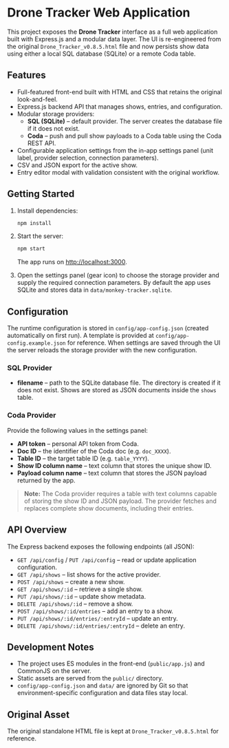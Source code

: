 # Drone Tracker Web Application

This project exposes the **Drone Tracker** interface as a full web application built with Express.js and a modular data layer. The UI is re-engineered from the original `Drone_Tracker_v0.8.5.html` file and now persists show data using either a local SQL database (SQLite) or a remote Coda table.

## Features

- Full-featured front-end built with HTML and CSS that retains the original look-and-feel.
- Express.js backend API that manages shows, entries, and configuration.
- Modular storage providers:
  - **SQL (SQLite)** – default provider. The server creates the database file if it does not exist.
  - **Coda** – push and pull show payloads to a Coda table using the Coda REST API.
- Configurable application settings from the in-app settings panel (unit label, provider selection, connection parameters).
- CSV and JSON export for the active show.
- Entry editor modal with validation consistent with the original workflow.

## Getting Started

1. Install dependencies:

   ```bash
   npm install
   ```

2. Start the server:

   ```bash
   npm start
   ```

   The app runs on [http://localhost:3000](http://localhost:3000).

3. Open the settings panel (gear icon) to choose the storage provider and supply the required connection parameters. By default the app uses SQLite and stores data in `data/monkey-tracker.sqlite`.

## Configuration

The runtime configuration is stored in `config/app-config.json` (created automatically on first run). A template is provided at `config/app-config.example.json` for reference. When settings are saved through the UI the server reloads the storage provider with the new configuration.

### SQL Provider

- **filename** – path to the SQLite database file. The directory is created if it does not exist. Shows are stored as JSON documents inside the `shows` table.

### Coda Provider

Provide the following values in the settings panel:

- **API token** – personal API token from Coda.
- **Doc ID** – the identifier of the Coda doc (e.g. `doc_XXXX`).
- **Table ID** – the target table ID (e.g. `table_YYYY`).
- **Show ID column name** – text column that stores the unique show ID.
- **Payload column name** – text column that stores the JSON payload returned by the app.

> **Note:** The Coda provider requires a table with text columns capable of storing the show ID and JSON payload. The provider fetches and replaces complete show documents, including their entries.

## API Overview

The Express backend exposes the following endpoints (all JSON):

- `GET /api/config` / `PUT /api/config` – read or update application configuration.
- `GET /api/shows` – list shows for the active provider.
- `POST /api/shows` – create a new show.
- `GET /api/shows/:id` – retrieve a single show.
- `PUT /api/shows/:id` – update show metadata.
- `DELETE /api/shows/:id` – remove a show.
- `POST /api/shows/:id/entries` – add an entry to a show.
- `PUT /api/shows/:id/entries/:entryId` – update an entry.
- `DELETE /api/shows/:id/entries/:entryId` – delete an entry.

## Development Notes

- The project uses ES modules in the front-end (`public/app.js`) and CommonJS on the server.
- Static assets are served from the `public/` directory.
- `config/app-config.json` and `data/` are ignored by Git so that environment-specific configuration and data files stay local.

## Original Asset

The original standalone HTML file is kept at `Drone_Tracker_v0.8.5.html` for reference.
